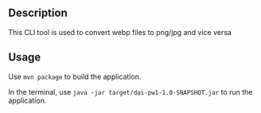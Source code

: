 ## Description 

This CLI tool is used to convert webp files to png/jpg and vice versa

## Usage

Use ```mvn package``` to build the application.

In the terminal, use ```java -jar target/dai-pw1-1.0-SNAPSHOT.jar``` to run the application.